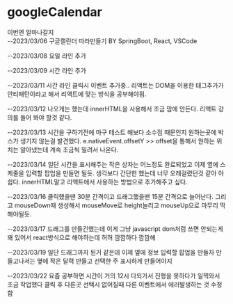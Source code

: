 # googleCalendar

이번엔 얼마나갈지  
--2023/03/06
구글캘린더 따라만들기 BY SpringBoot, React, VSCode
  
--2023/03/08
요일 라인 추가

--2023/03/09
시간 라인 추가

--2023/03/11
시간 라인 클릭시 이벤트 추가중..
리액트는 DOM을 이용한 태그추가가 안티패턴이라고 해서
리액트에 맞는 방식을 공부해야됨.

--2023/03/12
나오게는 했는데 innerHTML을 사용해서 
조금 맘에 안든다. 
리액트 강의를 들어 봐야 할것 같다.

--2023/03/13
시간을 구하기전에 마구 테스트 해보다
소수점 때문인지 원하는곳에 박스가 생기지 않는걸 발견했다.
e.nativeEvent.offsetY >> offset을 통해서 원하는 위치는 알아냈는데
계속 조금씩 밀려서 나온다. 

--2023/03/14
일단 시간을 표시해주는 작은 상자는 어느정도 완료되었고
이제 옆에 스케줄을 입력할 팝업을 만들면 될듯.
생각보다 간단한 했는데 너무 오래걸렸던것 같아 아쉽다.
innerHTML말고 리액트에서 사용하는 방법으로 추가해주고 싶다.

--2023/03/16
클릭했을땐 30분 간격이고
드래그했을땐 15분 간격으로 늘어난다.
그리고 mouseDown때 생성해서
mouseMove로 height늘리고
mouseUp으로 마무리 딱해야될듯.

--2023/03/17
드래그를 만들긴했는데
이게 그냥 javascript dom처럼 쓰면
안되는게 꽤 있어서 react방식으로 해야하는데 
허허 깜깜하다 깜깜해

--2023/03/19
일단 드래그까지 된거 같은데
이제 옆에 정보 입력할 팝업을 만들자
만들고나서는 옆에 작은 달력 만들고
선택한 주 표시하게 만들어야지

--2023/03/22
요즘 공부하면 시간이 거의 12시 다되가서
진행을 못하다가 일찍와서 조금 작업했다
클릭 후 다른곳 선택시 없어질때 다른 이벤트에서 에러발생하는 것 수정함